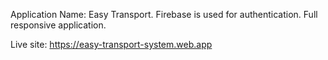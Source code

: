 Application Name: Easy Transport.
Firebase is used for authentication.
Full responsive application.

Live site: https://easy-transport-system.web.app
